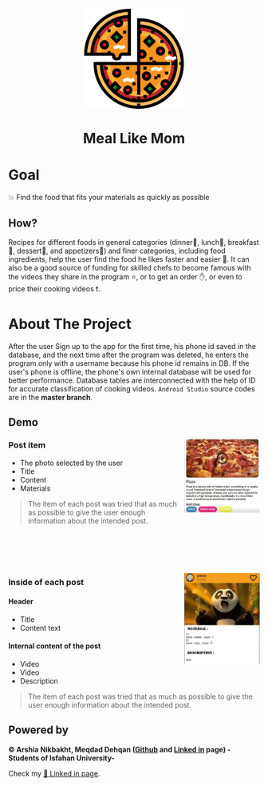 <p align="center">
  <a href="https://github.com/Arshianb/Meal-Like-Mom">
    <img src="app/src/main/res/drawable-xxxhdpi/pizza.png" alt="Logo" width="200" height="200">
  </a>
    <h1 align="center">Meal Like Mom</h1>
</p>

# Goal
:boom: Find the food that fits your materials as quickly as possible

## How?
Recipes for different foods in general categories (dinner:pizza:, lunch:poultry_leg:, breakfast:egg:, dessert:tropical_drink:, and appetizers:fries:) and finer categories, including food ingredients, help the user find the food he likes faster and easier :mag_right:. It can also be a good source of funding for skilled chefs to become famous with the videos they share in the program :star:, or to get an order :raised_hand:, or even to price their cooking videos :exclamation:.

# About The Project
After the user Sign up to the app for the first time, his phone id saved in the database, and the next time after the program was deleted, he enters the program only with a username because his phone id remains in DB. If the user's phone is offline, the phone's own internal database will be used for better performance. Database tables are interconnected with the help of ID for accurate classification of cooking videos. `Android Studio` source codes are in the **master branch**.

## Demo
<img src="gifs%20and%20images%20of%20project/post%20Item.jpg" align="right" width = "30%" />

### Post item
- The photo selected by the user
- Title
- Content
- Materials

> The item of each post was tried that as much as possible to give the user enough information about the intended post.

<br/><br/>
<br/><br/>

<img src="gifs%20and%20images%20of%20project/Post.jpg" align="right" width = "30%" />

### Inside of each post
#### Header
- Title
- Content text
#### Internal content of the post
- Video
- Video
- Description

> The item of each post was tried that as much as possible to give the user enough information about the intended post.

## Powered by
**© Arshia Nikbakht, Meqdad Dehqan ([Github](https://github.com/mqddd) and [Linked in](https://www.linkedin.com/in/meqdad-dehqan-049a9b200/) page) -Students of Isfahan University-**

Check my [:link: Linked in page](https://www.linkedin.com/in/arshia-nikbakht).
